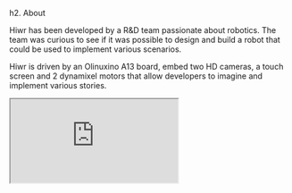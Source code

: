 h2. About

Hiwr has been developed by a R&D team passionate about robotics. The team was curious to see if it was possible to design and build a robot that could be used to implement various scenarios.

Hiwr is driven by an Olinuxino A13 board, embed two HD cameras, a touch screen and 2 dynamixel motors that allow developers to imagine and implement various stories.

<iframe id="piwik-optout" src="http://stats-hiwr.apps.zone52.org/index.php?module=CoreAdminHome&action=optOut&language=en"></iframe>